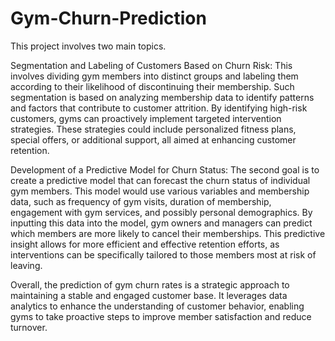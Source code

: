 # Gym-Churn-Prediction
This project involves two main topics.

Segmentation and Labeling of Customers Based on Churn Risk: This involves dividing gym members into distinct groups and labeling them according to their likelihood of discontinuing their membership. Such segmentation is based on analyzing membership data to identify patterns and factors that contribute to customer attrition. By identifying high-risk customers, gyms can proactively implement targeted intervention strategies. These strategies could include personalized fitness plans, special offers, or additional support, all aimed at enhancing customer retention.

Development of a Predictive Model for Churn Status: The second goal is to create a predictive model that can forecast the churn status of individual gym members. This model would use various variables and membership data, such as frequency of gym visits, duration of membership, engagement with gym services, and possibly personal demographics. By inputting this data into the model, gym owners and managers can predict which members are more likely to cancel their memberships. This predictive insight allows for more efficient and effective retention efforts, as interventions can be specifically tailored to those members most at risk of leaving.

Overall, the prediction of gym churn rates is a strategic approach to maintaining a stable and engaged customer base. It leverages data analytics to enhance the understanding of customer behavior, enabling gyms to take proactive steps to improve member satisfaction and reduce turnover.
